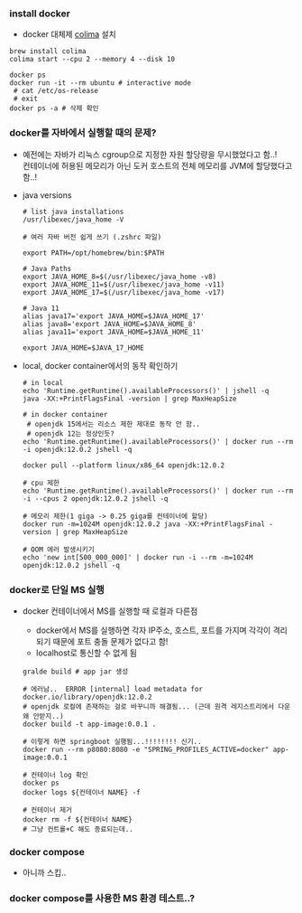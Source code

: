 ### install docker
- docker 대체제 [colima](https://github.com/abiosoft/colima) 설치
```shell
brew install colima
colima start --cpu 2 --memory 4 --disk 10

docker ps
docker run -it --rm ubuntu # interactive mode
 # cat /etc/os-release
 # exit
docker ps -a # 삭제 확인
```

### docker를 자바에서 실행할 때의 문제?
- 예전에는 자바가 리눅스 cgroup으로 지정한 자원 할당량을 무시했었다고 함..! <br/>
  컨테이너에 허용된 메모리가 아닌 도커 호스트의 전체 메모리를 JVM에 할당했다고 함..! 

- java versions
  ```shell
  # list java installations
  /usr/libexec/java_home -V
  ```
  
  ```shell
  # 여러 자바 버전 쉽게 쓰기 (.zshrc 파일)
  
  export PATH=/opt/homebrew/bin:$PATH
  
  # Java Paths
  export JAVA_HOME_8=$(/usr/libexec/java_home -v8)
  export JAVA_HOME_11=$(/usr/libexec/java_home -v11)
  export JAVA_HOME_17=$(/usr/libexec/java_home -v17)
  
  # Java 11
  alias java17='export JAVA_HOME=$JAVA_HOME_17'
  alias java8='export JAVA_HOME=$JAVA_HOME_8'
  alias java11='export JAVA_HOME=$JAVA_HOME_11'
  
  export JAVA_HOME=$JAVA_17_HOME
  ```

- local, docker container에서의 동작 확인하기
  ```shell
  # in local
  echo 'Runtime.getRuntime().availableProcessors()' | jshell -q
  java -XX:+PrintFlagsFinal -version | grep MaxHeapSize
  
  # in docker container
   # openjdk 15에서는 리소스 제한 제대로 동작 안 함..
   # openjdk 12는 정상인듯?
  echo 'Runtime.getRuntime().availableProcessors()' | docker run --rm -i openjdk:12.0.2 jshell -q
  
  docker pull --platform linux/x86_64 openjdk:12.0.2
  
  # cpu 제한
  echo 'Runtime.getRuntime().availableProcessors()' | docker run --rm -i --cpus 2 openjdk:12.0.2 jshell -q
  
  # 메모리 제한(1 giga -> 0.25 giga를 컨테이너에 할당)
  docker run -m=1024M openjdk:12.0.2 java -XX:+PrintFlagsFinal -version | grep MaxHeapSize
  
  # OOM 에러 발생시키기
  echo 'new int[500_000_000]' | docker run -i --rm -m=1024M openjdk:12.0.2 jshell -q
  ```


### docker로 단일 MS 실행
- docker 컨테이너에서 MS를 실행할 때 로컬과 다른점
  - docker에서 MS를 실행하면 각자 IP주소, 호스트, 포트를 가지며 각각이 격리되기 때문에 포트 충돌 문제가 없다고 함!
  - localhost로 통신할 수 없게 됨
  
  ```shell
  gralde build # app jar 생성
  
  # 에러남..  ERROR [internal] load metadata for docker.io/library/openjdk:12.0.2
  # openjdk 로컬에 존재하는 걸로 바꾸니까 해결됨... (근데 원격 레지스트리에서 다운 왜 안받지..)    
  docker build -t app-image:0.0.1 .
  
  # 이렇게 하면 springboot 실행됨...!!!!!!!! 신기..
  docker run --rm p8080:8080 -e "SPRING_PROFILES_ACTIVE=docker" app-image:0.0.1
  
  # 컨테이너 log 확인
  docker ps
  docker logs ${컨테이너 NAME} -f
  
  # 컨테이너 제거
  docker rm -f ${컨테이너 NAME}
  # 그냥 컨트롤+C 해도 종료되는데..
  ```
  

### docker compose
- 아니까 스킵..

### docker compose를 사용한 MS 환경 테스트..?
